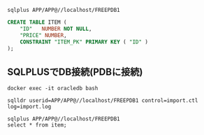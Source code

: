 
```shell
sqlplus APP/APP@//localhost/FREEPDB1
```
```sql
CREATE TABLE ITEM (
    "ID"   NUMBER NOT NULL,
    "PRICE" NUMBER,
    CONSTRAINT "ITEM_PK" PRIMARY KEY ( "ID" )
);
```

## SQLPLUSでDB接続(PDBに接続)
```shell
docker exec -it oracledb bash

sqlldr userid=APP/APP@//localhost/FREEPDB1 control=import.ctl log=import.log

sqlplus APP/APP@//localhost/FREEPDB1
select * from item;
```
